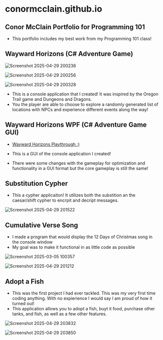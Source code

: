 # conormcclain.github.io
## Conor McClain Portfolio for Programming 101
- This portfolio includes my best work from my Programming 101 class!

## Wayward Horizons (C# Adventure Game)

![Screenshot 2025-04-29 200236](https://github.com/user-attachments/assets/247399e6-7229-4cd0-9695-3488c2cb28a7)

![Screenshot 2025-04-29 200256](https://github.com/user-attachments/assets/8dfc56ab-46e4-425d-bc4d-67aaf62333ac)

![Screenshot 2025-04-29 200328](https://github.com/user-attachments/assets/db0bac8d-f2a6-47c6-b45c-6311ee76960d)

- This is a console application that I created! It was inspired by the Oregon Trail game and Dungeons and Dragons.
- You the player are able to choose to explore a randomly generated list of locations with NPCs and experience different events along the way!

## Wayward Horizons WPF (C# Adventure Game GUI)
- [Wayward Horizons Playthrough :)](https://youtu.be/TbiOTwhuNVU)

- This is a GUI of the console application I created! 
- There were some changes with the gameplay for optimization and functionality in a GUI format but the core gameplay is still the same!

## Substitution Cypher
- This a cypher applicaiton! It utilizes both the substition an the caesar/shift cypher to encrpit and decript messages.

![Screenshot 2025-04-29 201522](https://github.com/user-attachments/assets/0390a64a-5290-46bb-95f8-0540f37e1245)

## Cumulative Verse Song
- I made a program that would display the 12 Days of Christmas song in the console window
- My goal was to make it functional in as little code as possible

![Screenshot 2025-03-05 100357](https://github.com/user-attachments/assets/39c48be0-dc15-4ba8-84f7-dd6532ecc2a2)

![Screenshot 2025-04-29 201212](https://github.com/user-attachments/assets/851a432c-2e21-460f-8371-7dad92ae95c1)

## Adopt a Fish
- This was the first project I had ever tackled. This was my very first time coding anything. With no expierience I would say I am proud of how it turned out!
- This application allows you to adopt a fish, buyt it food, purchase other tanks, and fish, as well as a few other features.

![Screenshot 2025-04-29 203832](https://github.com/user-attachments/assets/f8e855f5-ed2e-4519-818b-8007d36ca61f)

![Screenshot 2025-04-29 203850](https://github.com/user-attachments/assets/f4755e07-8fce-4df7-8ff3-124d4c8792f6)

